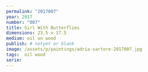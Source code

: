 ```yaml
---
permalink: "2017007"
year: 2017
number: "007"
title: Girl With Butterflies
dimensions: 23.5 x 17.5
medium: oil on wood
publish: # notyet or blank
image: /assets/p/paintings/adria-sartore-2017007.jpg
tags:  oil wood
serie:
---
```

